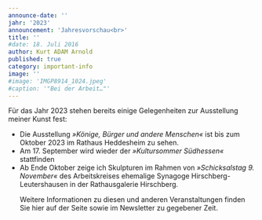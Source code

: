 ```yaml
---
announce-date: ''
jahr: '2023'
announcement: 'Jahresvorschau<br>'
title: ''
#date: 18. Juli 2016
author: Kurt ADAM Arnold
published: true
category: important-info
image: ''
#image: 'IMGP8914_1024.jpeg'
#caption: '"Bei der Arbeit…"'
---
```


Für das Jahr 2023 stehen bereits einige Gelegenheiten zur Ausstellung meiner Kunst fest:

<ul>
<li class="h-event">Die Ausstellung <em>»<span class="p-name">Könige, Bürger und andere Menschen</span>«</em> ist bis zum <time class="dt-end" datetime="2023-10">Oktober</time> 2023 im <span class="p-location">Rathaus Heddesheim</span> zu sehen.</li>
<li class="h-event">Am <time class="dt-start" datetime="2023-09-17">17. September</time> wird wieder der <em class="p-name">»Kultursommer Südhessen«</em> stattfinden</li>
<li class="h-event">Ab Ende <time datetime="2023-10">Oktober</time> zeige ich Skulpturen im Rahmen von <em class="p-name">»Schicksalstag 9. November«</em> des Arbeitskreises ehemalige Synagoge Hirschberg-Leutershausen in der <span class="p-location">Rathausgalerie Hirschberg.</li>
<p>Weitere Informationen zu diesen und anderen Veranstaltungen finden Sie hier auf der Seite sowie im Newsletter zu gegebener Zeit.</p>
</ul>
